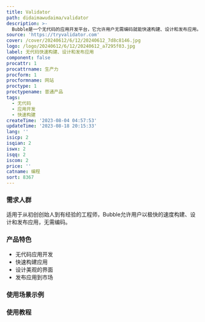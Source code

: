 ```yaml
---
title: Validator
path: didaimawudaima/validator
description: >-
  Bubble是一个无代码的应用开发平台，它允许用户无需编码就能快速构建、设计和发布应用。Bubble具有响应式设计、版本控制、AI功能等特点，适用于各种编程场景。Bubble的定价策略根据不同的需求提供不同的方案。
source: 'https://tryvalidator.com'
cover: /cover/20240612/6/12/20240612_7d8c8146.jpg
logo: /logo/20240612/6/12/20240612_a7295f03.jpg
label: 无代码快速构建、设计和发布应用
component: false
procattr: 1
procattrname: 生产力
procform: 1
procformname: 网站
proctype: 1
proctypename: 普通产品
tags:
  - 无代码
  - 应用开发
  - 快速构建
createTime: '2023-08-04 04:57:53'
updateTime: '2023-08-18 20:15:33'
lang: ''
isicp: 2
isqian: 2
iswx: 2
isqq: 2
iscom: 2
price: ''
catname: 编程
sort: 8367
---
```




### 需求人群
适用于从初创创始人到有经验的工程师，Bubble允许用户以极快的速度构建、设计和发布应用，无需编码。

### 产品特色
- 无代码应用开发
- 快速构建应用
- 设计美观的界面
- 发布应用到市场

### 使用场景示例


### 使用教程


  
